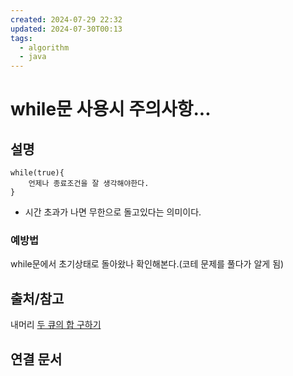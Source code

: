 ```yaml
---
created: 2024-07-29 22:32
updated: 2024-07-30T00:13
tags:
  - algorithm
  - java
---
```

# while문 사용시 주의사항...

## 설명
```
while(true){
	언제나 종료조건을 잘 생각해야한다.
}
```

- 시간 초과가 나면 무한으로 돌고있다는 의미이다. 
### 예방법
while문에서 초기상태로 돌아왔나 확인해본다.(코테 문제를 풀다가 알게 됨)

## 출처/참고
내머리
[두 큐의 합 구하기](https://school.programmers.co.kr/learn/courses/30/lessons/118667)

## 연결 문서